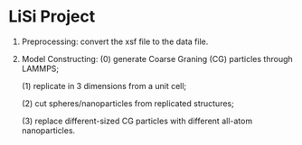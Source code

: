 # LiSi Project
 
1. Preprocessing: convert the xsf file to the data file.
2. Model Constructing:
   (0) generate Coarse Graning (CG) particles through LAMMPS;
   
   (1) replicate in 3 dimensions from a unit cell;
   
   (2) cut spheres/nanoparticles from replicated structures;
   
   (3) replace different-sized CG particles with different all-atom nanoparticles.
